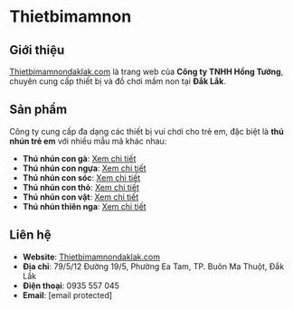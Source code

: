 # Thietbimamnon

## Giới thiệu
[Thietbimamnondaklak.com](https://thietbimamnondaklak.com/) là trang web của **Công ty TNHH Hồng Tưởng**, chuyên cung cấp thiết bị và đồ chơi mầm non tại **Đắk Lắk**.

## Sản phẩm
Công ty cung cấp đa dạng các thiết bị vui chơi cho trẻ em, đặc biệt là **thú nhún trẻ em** với nhiều mẫu mã khác nhau:

- **Thú nhún con gà**: [Xem chi tiết](https://thietbimamnondaklak.com/san-pham/thu-nhun-con-ga/)
- **Thú nhún con ngựa**: [Xem chi tiết](https://thietbimamnondaklak.com/san-pham/thu-nhun-con-ngua/)
- **Thú nhún con sóc**: [Xem chi tiết](https://thietbimamnondaklak.com/san-pham/thu-nhun-con-soc/)
- **Thú nhún con thỏ**: [Xem chi tiết](https://thietbimamnondaklak.com/san-pham/thu-nhun-con-tho/)
- **Thú nhún con vật**: [Xem chi tiết](https://thietbimamnondaklak.com/san-pham/thu-nhun-con-vat/)
- **Thú nhún thiên nga**: [Xem chi tiết](https://thietbimamnondaklak.com/san-pham/thu-nhun-thien-nga/)

## Liên hệ
- **Website**: [Thietbimamnondaklak.com](https://thietbimamnondaklak.com/)
- **Địa chỉ**: 79/5/12 Đường 19/5, Phường Ea Tam, TP. Buôn Ma Thuột, Đắk Lắk
- **Điện thoại**: 0935 557 045
- **Email**: [email protected]
